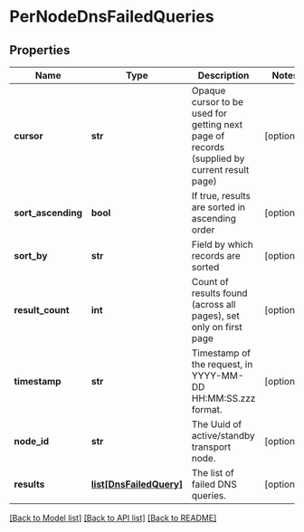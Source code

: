 # PerNodeDnsFailedQueries

## Properties
Name | Type | Description | Notes
------------ | ------------- | ------------- | -------------
**cursor** | **str** | Opaque cursor to be used for getting next page of records (supplied by current result page) | [optional] 
**sort_ascending** | **bool** | If true, results are sorted in ascending order | [optional] 
**sort_by** | **str** | Field by which records are sorted | [optional] 
**result_count** | **int** | Count of results found (across all pages), set only on first page | [optional] 
**timestamp** | **str** | Timestamp of the request, in YYYY-MM-DD HH:MM:SS.zzz format. | [optional] 
**node_id** | **str** | The Uuid of active/standby transport node. | [optional] 
**results** | [**list[DnsFailedQuery]**](DnsFailedQuery.md) | The list of failed DNS queries. | [optional] 

[[Back to Model list]](../README.md#documentation-for-models) [[Back to API list]](../README.md#documentation-for-api-endpoints) [[Back to README]](../README.md)

